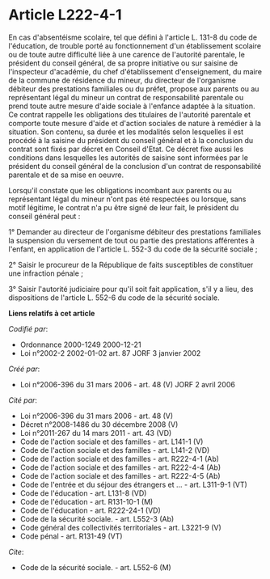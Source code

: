 # Article L222-4-1

En cas d'absentéisme scolaire, tel que défini à l'article L. 131-8 du code de l'éducation, de trouble porté au fonctionnement
d'un établissement scolaire ou de toute autre difficulté liée à une carence de l'autorité parentale, le président du conseil
général, de sa propre initiative ou sur saisine de l'inspecteur d'académie, du chef d'établissement d'enseignement, du maire
de la commune de résidence du mineur, du directeur de l'organisme débiteur des prestations familiales ou du préfet, propose
aux parents ou au représentant légal du mineur un contrat de responsabilité parentale ou prend toute autre mesure d'aide
sociale à l'enfance adaptée à la situation. Ce contrat rappelle les obligations des titulaires de l'autorité parentale et
comporte toute mesure d'aide et d'action sociales de nature à remédier à la situation. Son contenu, sa durée et les modalités
selon lesquelles il est procédé à la saisine du président du conseil général et à la conclusion du contrat sont fixés par
décret en Conseil d'Etat. Ce décret fixe aussi les conditions dans lesquelles les autorités de saisine sont informées par le
président du conseil général de la conclusion d'un contrat de responsabilité parentale et de sa mise en oeuvre.

Lorsqu'il constate que les obligations incombant aux parents ou au représentant légal du mineur n'ont pas été respectées ou
lorsque, sans motif légitime, le contrat n'a pu être signé de leur fait, le président du conseil général peut :

1° Demander au directeur de l'organisme débiteur des prestations familiales la suspension du versement de tout ou partie des
prestations afférentes à l'enfant, en application de l'article L. 552-3 du code de la sécurité sociale ;

2° Saisir le procureur de la République de faits susceptibles de constituer une infraction pénale ;

3° Saisir l'autorité judiciaire pour qu'il soit fait application, s'il y a lieu, des dispositions de l'article L. 552-6 du
code de la sécurité sociale.

**Liens relatifs à cet article**

_Codifié par_:

  - Ordonnance 2000-1249 2000-12-21
  - Loi n°2002-2 2002-01-02 art. 87 JORF 3 janvier 2002

_Créé par_:

  - Loi n°2006-396 du 31 mars 2006 - art. 48 (V) JORF 2 avril 2006

_Cité par_:

  - Loi n°2006-396 du 31 mars 2006 - art. 48 (V)
  - Décret n°2008-1486 du 30 décembre 2008 (V)
  - Loi n°2011-267 du 14 mars 2011 - art. 43 (VD)
  - Code de l'action sociale et des familles - art. L141-1 (V)
  - Code de l'action sociale et des familles - art. L141-2 (VD)
  - Code de l'action sociale et des familles - art. R222-4-1 (Ab)
  - Code de l'action sociale et des familles - art. R222-4-4 (Ab)
  - Code de l'action sociale et des familles - art. R222-4-5 (Ab)
  - Code de l'entrée et du séjour des étrangers et ... - art. L311-9-1 (VT)
  - Code de l'éducation - art. L131-8 (VD)
  - Code de l'éducation - art. R131-10-1 (M)
  - Code de l'éducation - art. R222-24-1 (VD)
  - Code de la sécurité sociale. - art. L552-3 (Ab)
  - Code général des collectivités territoriales - art. L3221-9 (V)
  - Code pénal - art. R131-49 (VT)

_Cite_:

  - Code de la sécurité sociale. - art. L552-6 (M)
